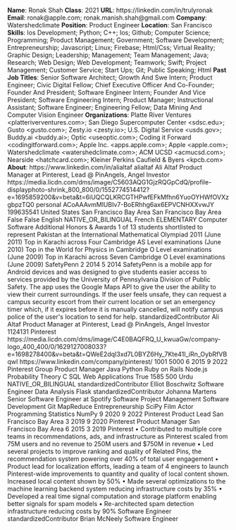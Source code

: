 **Name**: Ronak Shah
**Class**: 2021
**URL**: https://linkedin\.com/in/trulyronak
**Email**: ronak@apple\.com; ronak\.manish\.shah@gmail\.com
**Company**: Watershedclimate
**Position**: Product Engineer
**Location**: San Francisco
**Skills**: Ios Development; Python; C\+\+; Ios; Github; Computer Science; Programming; Product Management; Government; Software Development; Entrepreneurship; Javascript; Linux; Firebase; Html/Css; Virtual Reality; Graphic Design; Leadership; Management; Team Management; Java; Research; Web Design; Web Development; Teamwork; Swift; Project Management; Customer Service; Start Ups; Git; Public Speaking; Html
**Past Job Titles**: Senior Software Architect; Growth And Swe Intern; Product Engineer; Civic Digital Fellow; Chief Executive Officer And Co\-Founder; Founder And President; Software Engineer Intern; Founder And Vice President; Software Engineering Intern; Product Manager; Instructional Assistant; Software Engineer; Engineering Fellow; Data Mining And Computer Vision Engineer
**Organizations**: Platte River Ventures <platteriverventures\.com>; San Diego Supercomputer Center <sdsc\.edu>; Gusto <gusto\.com>; Zesty\.io <zesty\.io>; U\.S\. Digital Service <usds\.gov>; Buddy\.ai <buddy\.ai>; Optic <useoptic\.com>; Coding it Forward <codingitforward\.com>; Apple Inc\. <apps\.apple\.com>; Apple <apple\.com>; Watershedclimate <watershedclimate\.com>; ACM UCSD <acmucsd\.com>; Nearside <hatchcard\.com>; Kleiner Perkins Caufield & Byers <kpcb\.com>
**About**: https://www\.linkedin\.com/in/alialtaf alialtaf Ali Altaf Product Manager at Pinterest, Lead @ PinAngels, Angel Investor https://media\.licdn\.com/dms/image/C5603AQG1GjzRQGpCdQ/profile\-displayphoto\-shrink\_800\_800/0/1552774514412?e=1695859200&v=beta&t=6iUQCQLKRCGTHPwfEFkMfhn6YuoOYHWfOVXzgbpzTQ0 personal ACoAAAvmMlUBIv7\-BoERhhg6ax6EPVCNHXXvwJY 199635541 United States San Francisco Bay Area San Francisco Bay Area False False English NATIVE\_OR\_BILINGUAL French ELEMENTARY Computer Software Additional Honors & Awards 1 of 13 students shortlisted to represent Pakistan at the International Mathematical Olympiad 2011 \(June 2011\)  Top in Karachi across Four Cambridge AS Level examinations \(June 2010\)  Top in the World for Physics in Cambridge O Level examinations \(June 2009\)  Top in Karachi across Seven Cambridge O Level examinations \(June 2009\) SafetyPenn 2 2014 5 2014 SafetyPenn is a mobile app for Android devices and was designed to give students easier access to services provided by the University of Pennsylvania Division of Public Safety\. The app uses the Google Maps API to give the user the ability to view their current surroundings\. If the user feels unsafe, they can request a campus security escort from their current location or set an emergency timer which, if it expires before it is manually cancelled, will notify campus police of the user's location to send for help\. standardizedContributor Ali Altaf Product Manager at Pinterest, Lead @ PinAngels, Angel Investor 1124131 Pinterest https://media\.licdn\.com/dms/image/C4E0BAQFRQ\_U\_kwuaGw/company\-logo\_400\_400/0/1629127008033?e=1698278400&v=beta&t=QWeE2dqI3xd7L0BYZ6Hy\_7Kte41I\_iRn\_OybRfVBqwI https://www\.linkedin\.com/company/pinterest/ 1001 5000 6 2015 9 2022 Pinterest Group Product Manager Java Python Ruby on Rails Node\.js Probability Theory C SQL Web Applications True 1585 500 Urdu NATIVE\_OR\_BILINGUAL standardizedContributor Elliot Boschwitz Software Engineer Data Analysis Flask standardizedContributor Johanna Martens Senior Software Engineer at Spotify Software Project Management Software Development Git MapReduce Entrepreneurship SciPy Film Actor Programming Statistics NumPy 9 2020 9 2022 Pinterest Product Lead San Francisco Bay Area 3 2019 9 2020 Pinterest Product Manager San Francisco Bay Area 6 2015 3 2019 Pinterest • Contributed to multiple core teams in recommendations, ads, and infrastructure as Pinterest scaled from 75M users and no revenue to 250M users and $750M in revenue • Led several projects to improve ranking and quality of Related Pins, the recommendation system powering over 40% of total user engagement • Product lead for localization efforts, leading a team of 4 engineers to launch Pinterest\-wide improvements to quantity and quality of local content shown\. Increased local content shown by 50% • Made several optimizations to the machine learning backend system reducing infrastructure costs by 35% • Developed a real time signal computation and storage platform enabling better signals for spam models • Re\-architected spam detection infrastructure reducing costs by 90% Software Engineer standardizedContributor Brian McNeely Software Engineer
